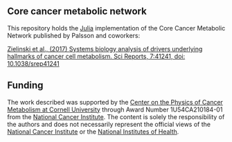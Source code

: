 ## Core cancer metabolic network
This repository holds the [Julia](https://docs.julialang.org/en/stable/) implementation of the Core Cancer Metabolic Network published by Palsson and coworkers:

[Zielinski et al., (2017) Systems biology analysis of drivers underlying hallmarks of cancer cell metabolism. Sci Reports, 7:41241, doi: 10.1038/srep41241](https://rdcu.be/Olwc)

## Funding
The work described was supported by the [Center on the Physics of Cancer Metabolism at Cornell University](https://psoc.engineering.cornell.edu) through Award Number 1U54CA210184-01 from the [National Cancer Institute](https://www.cancer.gov).
The content is solely the responsibility of the authors and does not necessarily
represent the official views of the [National Cancer Institute](https://www.cancer.gov) or the [National Institutes of Health](https://www.nih.gov).  
